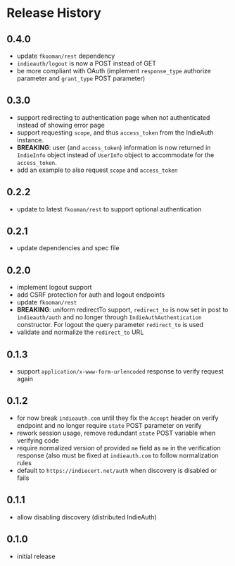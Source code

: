 # Release History

## 0.4.0
- update `fkooman/rest` dependency
- `indieauth/logout` is now a POST instead of GET
- be more compliant with OAuth (implement `response_type` authorize parameter
  and `grant_type` POST parameter)

## 0.3.0
- support redirecting to authentication page when not authenticated instead 
  of showing error page
- support requesting `scope`, and thus `access_token` from the IndieAuth 
  instance.
- **BREAKING**: user (and `access_token`) information is now returned in 
  `IndieInfo` object instead of `UserInfo` object to accommodate for the 
  `access_token`.
- add an example to also request `scope` and `access_token`

## 0.2.2
- update to latest `fkooman/rest` to support optional authentication

## 0.2.1
- update dependencies and spec file

## 0.2.0
- implement logout support
- add CSRF protection for auth and logout endpoints
- update `fkooman/rest`
- **BREAKING**: uniform redirectTo support, `redirect_to` is now set in post to 
  `indieauth/auth` and no longer through `IndieAuthAuthentication` constructor. 
  For logout the query parameter `redirect_to` is used
- validate and normalize the `redirect_to` URL

## 0.1.3
- support `application/x-www-form-urlencoded` response to verify request again

## 0.1.2
- for now break `indieauth.com` until they fix the `Accept` header on verify 
  endpoint and no longer require `state` POST parameter on verify
- rework session usage, remove redundant `state` POST variable when verifying
  code
- require normalized version of provided `me` field as `me` in the verification
  response (also must be fixed at `indieauth.com` to follow normalization 
  rules
- default to `https://indiecert.net/auth` when discovery is disabled or 
  fails

## 0.1.1
- allow disabling discovery (distributed IndieAuth)

## 0.1.0 
- initial release
